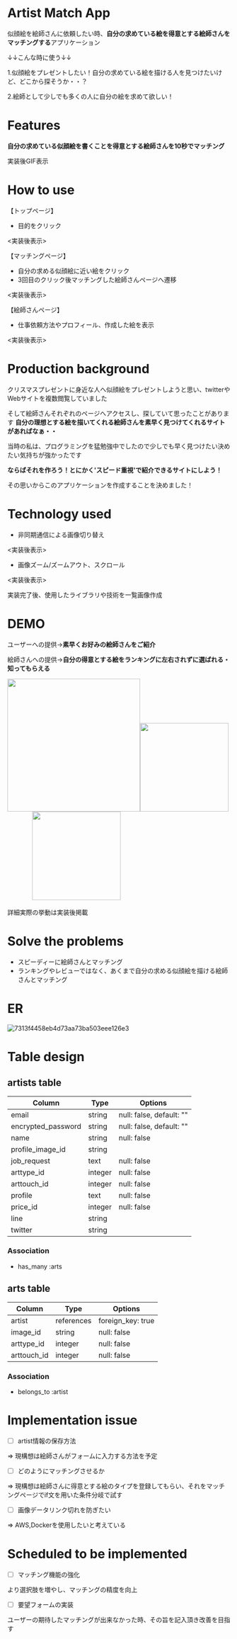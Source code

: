 
# Artist Match App
 似顔絵を絵師さんに依頼したい時、**自分の求めている絵を得意とする絵師さんをマッチングする**アプリケーション

↓↓こんな時に使う↓↓

1.似顔絵をプレゼントしたい！自分の求めている絵を描ける人を見つけたいけど、どこから探そうか・・？

2.絵師として少しでも多くの人に自分の絵を求めて欲しい！

# Features
**自分の求めている似顔絵を書くことを得意とする絵師さんを10秒でマッチング**

実装後GIF表示

# How to use
【トップページ】
 * 目的をクリック

 <実装後表示>

【マッチングページ】
 * 自分の求める似顔絵に近い絵をクリック
 * 3回目のクリック後マッチングした絵師さんページへ遷移

 <実装後表示>

【絵師さんページ】
 * 仕事依頼方法やプロフィール、作成した絵を表示

 <実装後表示>

# Production background
クリスマスプレゼントに身近な人へ似顔絵をプレゼントしようと思い、twitterやWebサイトを複数閲覧していました

そして絵師さんそれぞれのページへアクセスし、探していて思ったことがあります
**自分の理想とする絵を描いてくれる絵師さんを素早く見つけてくれるサイトがあればなぁ・・**

当時の私は、プログラミングを猛勉強中でしたので少しでも早く見つけたい決めたい気持ちが強かったです

**ならばそれを作ろう！とにかく'スピード重視'で紹介できるサイトにしよう！**

その思いからこのアプリケーションを作成することを決めました！
# Technology used
* 非同期通信による画像切り替え

<実装後表示>
* 画像ズーム/ズームアウト、スクロール

<実装後表示>

実装完了後、使用したライブラリや技術を一覧画像作成

# DEMO
ユーザーへの提供→**素早くお好みの絵師さんをご紹介**

絵師さんへの提供→**自分の得意とする絵をランキングに左右されずに選ばれる・知ってもらえる**

<img src="https://user-images.githubusercontent.com/72023246/99610346-fd497000-2a54-11eb-981b-0de242baeb3b.png" width="300px"><img src="https://user-images.githubusercontent.com/72023246/99610275-d8ed9380-2a54-11eb-92de-1434be38ad6c.jpeg" width="200px">&emsp;&emsp;&emsp;&emsp;<img src="https://user-images.githubusercontent.com/72023246/99610098-7f856480-2a54-11eb-87f3-915a14f2b3b3.jpg" width="200px">

詳細実際の挙動は実装後掲載

# Solve the problems
* スピーディーに絵師さんとマッチング
* ランキングやレビューではなく、あくまで自分の求める似顔絵を描ける絵師さんとマッチング

# ER
![7313f4458eb4d73aa73ba503eee126e3](https://user-images.githubusercontent.com/72023246/99934122-6fe18500-2da0-11eb-869e-88467d483dd6.png)


# Table design

## artists table

| Column             | Type    | Options                  |
| ------------------ | ------  | ------------------------ |
| email              | string  | null: false, default: "" |
| encrypted_password | string  | null: false, default: "" |
| name               | string  | null: false              |
| profile_image_id   | string  |                          |
| job_request        | text    | null: false              |
| arttype_id         | integer | null: false              |
| arttouch_id        | integer | null: false              |
| profile            | text    | null: false              |
| price_id           | integer | null: false              |
| line               | string  |                          |
| twitter            | string  |                          |

### Association
- has_many :arts

## arts table

| Column      | Type       | Options           |
| ----------- | ---------- | ----------------- |
| artist      | references | foreign_key: true |
| image_id    | string     | null: false       |
| arttype_id  | integer    | null: false       |
| arttouch_id | integer    | null: false       |

### Association

- belongs_to :artist

# Implementation issue
- [ ] artist情報の保存方法

=> 現構想は絵師さんがフォームに入力する方法を予定

- [ ] どのようにマッチングさせるか

=> 現構想は絵師さんに得意とする絵のタイプを登録してもらい、それをマッチングページでif文を用いた条件分岐で試す

- [ ] 画像データリンク切れを防ぎたい

=> AWS,Dockerを使用したいと考えている


# Scheduled to be implemented
- [ ] マッチング機能の強化

より選択肢を増やし、マッチングの精度を向上

- [ ] 要望フォームの実装

ユーザーの期待したマッチングが出来なかった時、その旨を記入頂き改善を目指す
